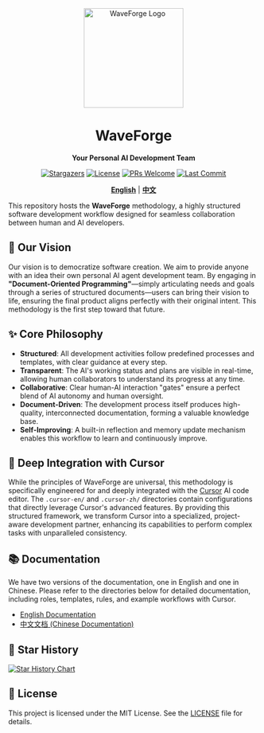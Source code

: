 <div align="center">
  <img src="https://raw.githubusercontent.com/DeadWaveWave/waveforge/main/assets/WaveForge.png" alt="WaveForge Logo" width="200"/>
  <h1>WaveForge</h1>
  <p><strong>Your Personal AI Development Team</strong></p>
  <p>
    <a href="https://github.com/DeadWaveWave/waveforge/stargazers"><img alt="Stargazers" src="https://img.shields.io/github/stars/DeadWaveWave/waveforge?style=for-the-badge&logo=github"></a>
    <a href="./LICENSE"><img alt="License" src="https://img.shields.io/github/license/DeadWaveWave/waveforge?style=for-the-badge&logo=mit"></a>
    <a href="https://github.com/DeadWaveWave/waveforge/pulls"><img alt="PRs Welcome" src="https://img.shields.io/badge/PRs-welcome-brightgreen.svg?style=for-the-badge"></a>
    <a href="https://github.com/DeadWaveWave/waveforge/commits/main"><img alt="Last Commit" src="https://img.shields.io/github/last-commit/DeadWaveWave/waveforge?style=for-the-badge&logo=git"></a>
  </p>
  <p><strong><a href="./.cursor-en/README.md">English</a></strong> | <strong><a href="./.cursor-zh/README.md">中文</a></strong></p>
</div>

This repository hosts the **WaveForge** methodology, a highly structured software development workflow designed for seamless collaboration between human and AI developers.

## 🚀 Our Vision

Our vision is to democratize software creation. We aim to provide anyone with an idea their own personal AI agent development team. By engaging in **"Document-Oriented Programming"**—simply articulating needs and goals through a series of structured documents—users can bring their vision to life, ensuring the final product aligns perfectly with their original intent. This methodology is the first step toward that future.

## ✨ Core Philosophy

- **Structured**: All development activities follow predefined processes and templates, with clear guidance at every step.
- **Transparent**: The AI's working status and plans are visible in real-time, allowing human collaborators to understand its progress at any time.
- **Collaborative**: Clear human-AI interaction "gates" ensure a perfect blend of AI autonomy and human oversight.
- **Document-Driven**: The development process itself produces high-quality, interconnected documentation, forming a valuable knowledge base.
- **Self-Improving**: A built-in reflection and memory update mechanism enables this workflow to learn and continuously improve.

## 🤝 Deep Integration with Cursor

While the principles of WaveForge are universal, this methodology is specifically engineered for and deeply integrated with the [Cursor](https://cursor.sh) AI code editor. The `.cursor-en/` and `.cursor-zh/` directories contain configurations that directly leverage Cursor's advanced features. By providing this structured framework, we transform Cursor into a specialized, project-aware development partner, enhancing its capabilities to perform complex tasks with unparalleled consistency.

## 📚 Documentation

We have two versions of the documentation, one in English and one in Chinese. Please refer to the directories below for detailed documentation, including roles, templates, rules, and example workflows with Cursor.

- [English Documentation](./.cursor-en/README.md)
- [中文文档 (Chinese Documentation)](./.cursor-zh/README.md)

## 🌟 Star History

<a href="https://star-history.com/#DeadWaveWave/waveforge&Date">
  <img src="https://api.star-history.com/svg?repos=DeadWaveWave/waveforge&type=Date" alt="Star History Chart">
</a>

## 📜 License

This project is licensed under the MIT License. See the [LICENSE](./LICENSE) file for details.
